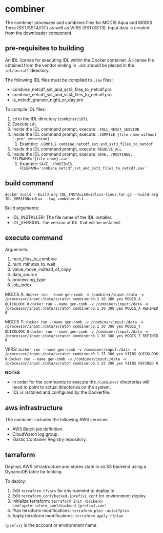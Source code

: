 # combiner

The combiner processes and combines files for MODIS Aqua and MODIS Terra (SST/SST4/OC) as well as VIIRS (SST/SST3). Input data is created from the downloader component.

## pre-requisites to building

An IDL license for executing IDL within the Docker container. A license file obtained from the vendor ending in `.dat` should be placed in the `idl/install` directory.

The following IDL files must be compiled to `.sav` files:
- combine_netcdf_sst_and_sst3_files_to_netcdf.pro
- combine_netcdf_sst_and_sst4_files_to_netcdf.pro
- is_netcdf_granule_night_or_day.pro

To compile IDL files:
1. `cd` to the IDL directory (`combiner/idl`).
2. Execute `idl`.
3. Inside the IDL command prompt, execute: `.FULL_RESET_SESSION`
4. Inside the IDL command prompt, execute: `.COMPILE {file name without '.pro' extension}` 
    1. Example: `.COMPILE combine_netcdf_sst_and_sst3_files_to_netcdf`
5. Inside the IDL command prompt, execute: `RESOLVE_ALL`
6. Inside the IDL command prompt, execute: `SAVE, /ROUTINES, FILENAME='{file name}.sav'`
    1. Example: `SAVE, /ROUTINES, FILENAME='combine_netcdf_sst_and_sst3_files_to_netcdf.sav'`

## build command

`docker build --build-arg IDL_INSTALLER=idlxxx-linux.tar.gz --build-arg IDL_VERSION=idlxx --tag combiner:0.1 .`

Build arguments:
- IDL_INSTALLER: The file name of the IDL installer.
- IDL_VERSION: The version of IDL that will be installed.

## execute command

Arguemnts:
1.	num_files_to_combine
2.	num_minutes_to_wait
3.	value_move_instead_of_copy
4.	data_source
5.	processing_type
6.	job_index

MODIS A: 
`docker run --name gen-comb -v /combiner/input:/data -v /processor/input:/data/scratch combiner:0.1 30 300 yes MODIS_A QUICKLOOK 0`
`docker run --name gen-comb -v /combiner/input:/data -v /processor/input:/data/scratch combiner:0.1 30 300 yes MODIS_A REFINED 0`

MODIS T: 
`docker run --name gen-comb -v /combiner/input:/data -v /processor/input:/data/scratch combiner:0.1 30 300 yes MODIS_T QUICKLOOK 0`
`docker run --name gen-comb -v /combiner/input:/data -v /processor/input:/data/scratch combiner:0.1 30 300 yes MODIS_T REFINED 0`

VIIRS: 
`docker run --name gen-comb -v /combiner/input:/data -v /processor/input:/data/scratch combiner:0.1 25 300 yes VIIRS QUICKLOOK 0`
`docker run --name gen-comb -v /combiner/input:/data -v /processor/input:/data/scratch combiner:0.1 25 300 yes VIIRS REFINED 0`

**NOTES**
- In order for the commands to execute the `/combiner/` directories will need to point to actual directories on the system.
- IDL is installed and configured by the Dockerfile.

## aws infrastructure

The combiner includes the following AWS services:
- AWS Batch job definition.
- CloudWatch log group.
- Elastic Container Registry repository.

## terraform 

Deploys AWS infrastructure and stores state in an S3 backend using a DynamoDB table for locking.

To deploy:
1. Edit `terraform.tfvars` for environment to deploy to.
2. Edit `terraform_conf/backed-{prefix}.conf` for environment deploy.
3. Initialize terraform: `terraform init -backend-config=terraform_conf/backend-{prefix}.conf`
4. Plan terraform modifications: `terraform plan -out=tfplan`
5. Apply terraform modifications: `terraform apply tfplan`

`{prefix}` is the account or environment name.